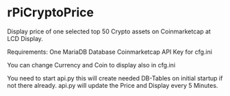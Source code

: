 # rPiCryptoPrice
Display price of one selected top 50 Crypto assets on Coinmarketcap at LCD Display.

Requirements:
One MariaDB Database
Coinmarketcap API Key for cfg.ini

You can change Currency and Coin to display also in cfg.ini

You need to start api.py this will create needed DB-Tables on initial startup if not there already.
api.py will update the Price and Display every 5 Minutes.

